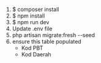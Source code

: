 1. $ composer install
2. $ npm install
3. $ npm run dev
4. Update .env file
5. php artisan migrate:fresh --seed
6. ensure this table populated
     - Kod PBT
     - Kod Daerah
